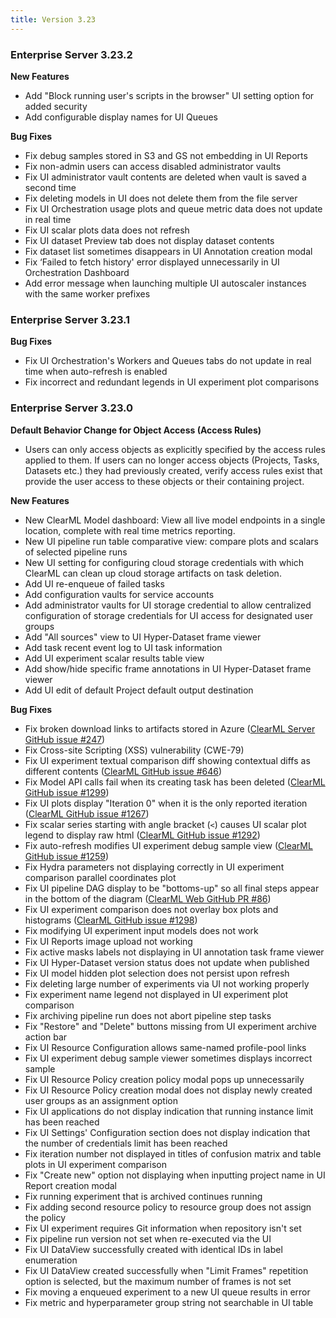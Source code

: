 ```yaml
---
title: Version 3.23
---
```



### Enterprise Server 3.23.2

**New Features**
* Add "Block running user's scripts in the browser" UI setting option for added security
* Add configurable display names for UI Queues

**Bug Fixes** 
* Fix debug samples stored in S3 and GS not embedding in UI Reports
* Fix non-admin users can access disabled administrator vaults
* Fix UI administrator vault contents are deleted when vault is saved a second time
* Fix deleting models in UI does not delete them from the file server
* Fix UI Orchestration usage plots and queue metric data does not update in real time
* Fix UI scalar plots data does not refresh
* Fix UI dataset Preview tab does not display dataset contents
* Fix dataset list sometimes disappears in UI Annotation creation modal
* Fix ‘Failed to fetch history' error displayed unnecessarily in UI Orchestration Dashboard
* Add error message when launching multiple UI autoscaler instances with the same worker prefixes

### Enterprise Server 3.23.1

**Bug Fixes**
* Fix UI Orchestration's Workers and Queues tabs do not update in real time when auto-refresh is enabled 
* Fix incorrect and redundant legends in UI experiment plot comparisons 


### Enterprise Server 3.23.0

**Default Behavior Change for Object Access (Access Rules)**
* Users can only access objects as explicitly specified by the access rules applied to them. If users can no longer 
access objects (Projects, Tasks, Datasets etc.) they had previously created, verify access rules exist that provide the 
user access to these objects or their containing project.

**New Features**
* New ClearML Model dashboard: View all live model endpoints in a single location, complete with real time metrics reporting.
* New UI pipeline run table comparative view: compare plots and scalars of selected pipeline runs
* New UI setting for configuring cloud storage credentials with which ClearML can clean up cloud storage artifacts on task deletion. 
* Add UI re-enqueue of failed tasks
* Add configuration vaults for service accounts 
* Add administrator vaults for UI storage credential to allow centralized configuration of storage credentials for UI access for designated user groups 
* Add "All sources" view to UI Hyper-Dataset frame viewer
* Add task recent event log to UI task information 
* Add UI experiment scalar results table view
* Add show/hide specific frame annotations in UI Hyper-Dataset frame viewer
* Add UI edit of default Project default output destination

**Bug Fixes**
* Fix broken download links to artifacts stored in Azure ([ClearML Server GitHub issue #247](https://github.com/clearml/clearml-server/issues/247))
* Fix Cross-site Scripting (XSS) vulnerability (CWE-79)
* Fix UI experiment textual comparison diff showing contextual diffs as different contents ([ClearML GitHub issue #646](https://github.com/clearml/clearml/issues/646))
* Fix Model API calls fail when its creating task has been deleted ([ClearML GitHub issue #1299](https://github.com/clearml/clearml/issues/1299))
* Fix UI plots display "Iteration 0" when it is the only reported iteration ([ClearML GitHub issue #1267](https://github.com/clearml/clearml/issues/1267))
* Fix scalar series starting with angle bracket (`<`) causes UI scalar plot legend to display raw html ([ClearML GitHub issue #1292](https://github.com/clearml/clearml/issues/1292)) 
* Fix auto-refresh modifies UI experiment debug sample view ([ClearML GitHub issue #1259](https://github.com/clearml/clearml/issues/1259)) 
* Fix Hydra parameters not displaying correctly in UI experiment comparison parallel coordinates plot
* Fix UI pipeline DAG display to be "bottoms-up" so all final steps appear in the bottom of the diagram ([ClearML Web GitHub PR #86](https://github.com/clearml/clearml-web/pull/86))
* Fix UI experiment comparison does not overlay box plots and histograms ([ClearML GitHub issue #1298](https://github.com/clearml/clearml/issues/1298))
* Fix modifying UI experiment input models does not work
* Fix UI Reports image upload not working
* Fix active masks labels not displaying in UI annotation task frame viewer 
* Fix UI Hyper-Dataset version status does not update when published
* Fix UI model hidden plot selection does not persist upon refresh
* Fix deleting large number of experiments via UI not working properly
* Fix experiment name legend not displayed in UI experiment plot comparison 
* Fix archiving pipeline run does not abort pipeline step tasks
* Fix "Restore" and "Delete" buttons missing from UI experiment archive action bar
* Fix UI Resource Configuration allows same-named profile-pool links
* Fix UI experiment debug sample viewer sometimes displays incorrect sample
* Fix UI Resource Policy creation policy modal pops up unnecessarily
* Fix UI Resource Policy creation modal does not display newly created user groups as an assignment option
* Fix UI applications do not display indication that running instance limit has been reached
* Fix UI Settings' Configuration section does not display indication that the number of credentials limit has been reached
* Fix iteration number not displayed in titles of confusion matrix and table plots in UI experiment comparison
* Fix "Create new" option not displaying when inputting project name in UI Report creation modal
* Fix running experiment that is archived continues running
* Fix adding second resource policy to resource group does not assign the policy
* Fix UI experiment requires Git information when repository isn't set
* Fix pipeline run version not set when re-executed via the UI
* Fix UI DataView successfully created with identical IDs in label enumeration
* Fix UI DataView created successfully when "Limit Frames" repetition option is selected, but the maximum number of frames is not set
* Fix moving a enqueued experiment to a new UI queue results in error 
* Fix metric and hyperparameter group string not searchable in UI table 

